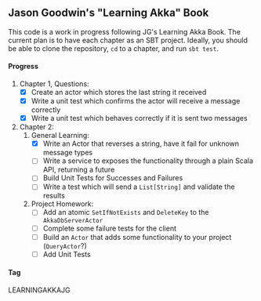 Jason Goodwin's "Learning Akka" Book
---

This code is a work in progress following JG's Learning Akka Book. The current plan is to have each chapter as an SBT project. Ideally, you should be able to clone the repository, `cd` to a chapter, and run `sbt test`.

#### Progress
1. Chapter 1, Questions:
    - [x] Create an actor which stores the last string it received
    - [x] Write a unit test which confirms the actor will receive a message correctly
    - [x] Write a unit test which behaves correctly if it is sent two messages
2. Chapter 2:
    1. General Learning:
        - [x] Write an Actor that reverses a string, have it fail for unknown message types
        - [ ] Write a service to exposes the functionality through a plain Scala API, returning a future
        - [ ] Build Unit Tests for Successes and Failures
        - [ ] Write a test which will send a `List[String]` and validate the results
    2. Project Homework:
        - [ ] Add an atomic `SetIfNotExists` and `DeleteKey` to the ` AkkaDbServerActor`
        - [ ] Complete some failure tests for the client
        - [ ] Build an `Actor` that adds some functionality to your project (`QueryActor`?)
        - [ ] Add Unit Tests

#### Tag
LEARNINGAKKAJG
